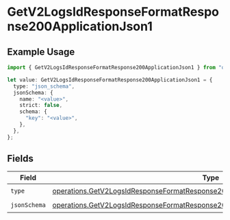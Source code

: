 # GetV2LogsIdResponseFormatResponse200ApplicationJson1

## Example Usage

```typescript
import { GetV2LogsIdResponseFormatResponse200ApplicationJson1 } from "orq-poc-typescript-multi-env-version/models/operations";

let value: GetV2LogsIdResponseFormatResponse200ApplicationJson1 = {
  type: "json_schema",
  jsonSchema: {
    name: "<value>",
    strict: false,
    schema: {
      "key": "<value>",
    },
  },
};
```

## Fields

| Field                                                                                                                                                                                      | Type                                                                                                                                                                                       | Required                                                                                                                                                                                   | Description                                                                                                                                                                                |
| ------------------------------------------------------------------------------------------------------------------------------------------------------------------------------------------ | ------------------------------------------------------------------------------------------------------------------------------------------------------------------------------------------ | ------------------------------------------------------------------------------------------------------------------------------------------------------------------------------------------ | ------------------------------------------------------------------------------------------------------------------------------------------------------------------------------------------ |
| `type`                                                                                                                                                                                     | [operations.GetV2LogsIdResponseFormatResponse200ApplicationJSONResponseBody2DataType](../../models/operations/getv2logsidresponseformatresponse200applicationjsonresponsebody2datatype.md) | :heavy_check_mark:                                                                                                                                                                         | N/A                                                                                                                                                                                        |
| `jsonSchema`                                                                                                                                                                               | [operations.GetV2LogsIdResponseFormatResponse200ApplicationJSONJSONSchema](../../models/operations/getv2logsidresponseformatresponse200applicationjsonjsonschema.md)                       | :heavy_check_mark:                                                                                                                                                                         | N/A                                                                                                                                                                                        |